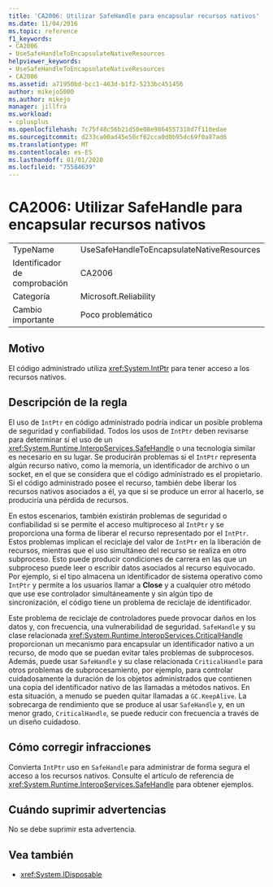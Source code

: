 ```yaml
---
title: 'CA2006: Utilizar SafeHandle para encapsular recursos nativos'
ms.date: 11/04/2016
ms.topic: reference
f1_keywords:
- CA2006
- UseSafeHandleToEncapsulateNativeResources
helpviewer_keywords:
- UseSafeHandleToEncapsulateNativeResources
- CA2006
ms.assetid: a71950bd-bcc1-463d-b1f2-5233bc451456
author: mikejo5000
ms.author: mikejo
manager: jillfra
ms.workload:
- cplusplus
ms.openlocfilehash: 7c75f48c56b21d50e08e9864557318d7f110edae
ms.sourcegitcommit: d233ca00ad45e50cf62cca0d0b95dc69f0a87ad6
ms.translationtype: MT
ms.contentlocale: es-ES
ms.lasthandoff: 01/01/2020
ms.locfileid: "75584639"
---
```

# <a name="ca2006-use-safehandle-to-encapsulate-native-resources"></a>CA2006: Utilizar SafeHandle para encapsular recursos nativos

|||
|-|-|
|TypeName|UseSafeHandleToEncapsulateNativeResources|
|Identificador de comprobación|CA2006|
|Categoría|Microsoft.Reliability|
|Cambio importante|Poco problemático|

## <a name="cause"></a>Motivo

El código administrado utiliza <xref:System.IntPtr> para tener acceso a los recursos nativos.

## <a name="rule-description"></a>Descripción de la regla

El uso de `IntPtr` en código administrado podría indicar un posible problema de seguridad y confiabilidad. Todos los usos de `IntPtr` deben revisarse para determinar si el uso de un <xref:System.Runtime.InteropServices.SafeHandle> o una tecnología similar es necesario en su lugar. Se producirán problemas si el `IntPtr` representa algún recurso nativo, como la memoria, un identificador de archivo o un socket, en el que se considera que el código administrado es el propietario. Si el código administrado posee el recurso, también debe liberar los recursos nativos asociados a él, ya que si se produce un error al hacerlo, se produciría una pérdida de recursos.

En estos escenarios, también existirán problemas de seguridad o confiabilidad si se permite el acceso multiproceso al `IntPtr` y se proporciona una forma de liberar el recurso representado por el `IntPtr`. Estos problemas implican el reciclaje del valor de `IntPtr` en la liberación de recursos, mientras que el uso simultáneo del recurso se realiza en otro subproceso. Esto puede producir condiciones de carrera en las que un subproceso puede leer o escribir datos asociados al recurso equivocado. Por ejemplo, si el tipo almacena un identificador de sistema operativo como `IntPtr` y permite a los usuarios llamar a **Close** y a cualquier otro método que use ese controlador simultáneamente y sin algún tipo de sincronización, el código tiene un problema de reciclaje de identificador.

Este problema de reciclaje de controladores puede provocar daños en los datos y, con frecuencia, una vulnerabilidad de seguridad. `SafeHandle` y su clase relacionada <xref:System.Runtime.InteropServices.CriticalHandle> proporcionan un mecanismo para encapsular un identificador nativo a un recurso, de modo que se puedan evitar tales problemas de subprocesos. Además, puede usar `SafeHandle` y su clase relacionada `CriticalHandle` para otros problemas de subprocesamiento, por ejemplo, para controlar cuidadosamente la duración de los objetos administrados que contienen una copia del identificador nativo de las llamadas a métodos nativos. En esta situación, a menudo se pueden quitar llamadas a `GC.KeepAlive`. La sobrecarga de rendimiento que se produce al usar `SafeHandle` y, en un menor grado, `CriticalHandle`, se puede reducir con frecuencia a través de un diseño cuidadoso.

## <a name="how-to-fix-violations"></a>Cómo corregir infracciones

Convierta `IntPtr` uso en `SafeHandle` para administrar de forma segura el acceso a los recursos nativos. Consulte el artículo de referencia de <xref:System.Runtime.InteropServices.SafeHandle> para obtener ejemplos.

## <a name="when-to-suppress-warnings"></a>Cuándo suprimir advertencias

No se debe suprimir esta advertencia.

## <a name="see-also"></a>Vea también

- <xref:System.IDisposable>
